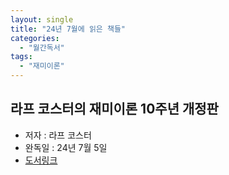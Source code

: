 ```yaml
---
layout: single
title: "24년 7월에 읽은 책들"
categories:
  - "월간독서"
tags:
  - "재미이론"
---
```


## 라프 코스터의 재미이론 10주년 개정판

- 저자 : 라프 코스터
- 완독일 : 24년 7월 5일
- [도서링크](https://www.yes24.com/Product/Goods/37335066)

